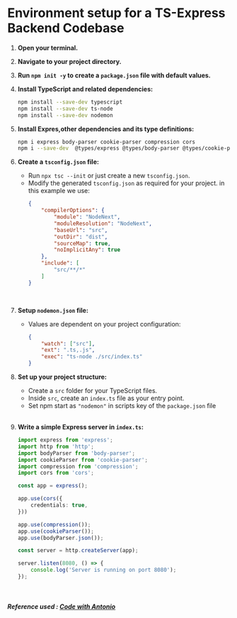 # Environment setup for a TS-Express Backend Codebase


1. **Open your terminal.**
2. **Navigate to your project directory.**
3. **Run `npm init -y` to create a `package.json` file with default values.**

4. **Install TypeScript and related dependencies:**
    ```bash
    npm install --save-dev typescript
    npm install --save-dev ts-node
    npm install --save-dev nodemon
    ```

5. **Install Expres,other dependencies and its type definitions:**
    ```bash
    npm i express body-parser cookie-parser compression cors
    npm i --save-dev  @types/express @types/body-parser @types/cookie-parser @types/compression @types/cors
    ```


6. **Create a `tsconfig.json` file:**
   - Run `npx tsc --init` or just create a new `tsconfig.json`.
   - Modify the generated `tsconfig.json` as required for your project.
        in this example we use:
        ```json
        {
            "compilerOptions": {
                "module": "NodeNext",
                "moduleResolution": "NodeNext",
                "baseUrl": "src",
                "outDir": "dist",
                "sourceMap": true,
                "noImplicitAny": true
            },
            "include": [
                "src/**/*"
            ]
        }
        ```
    <br>

7. **Setup `nodemon.json` file:**
    - Values are dependent on your project configuration:
        ```json
        {
            "watch": ["src"],
            "ext": ".ts,.js",
            "exec": "ts-node ./src/index.ts"
        }
        ```
8. **Set up your project structure:**
   - Create a `src` folder for your TypeScript files.
   - Inside `src`, create an `index.ts` file as your entry point.
   - Set npm start as `"nodemon"` in scripts key of the `package.json` file
    <br>
9. **Write a simple Express server in `index.ts`:**
    ```typescript
    import express from 'express';
    import http from 'http';
    import bodyParser from 'body-parser';
    import cookieParser from 'cookie-parser';
    import compression from 'compression';
    import cors from 'cors';

    const app = express();

    app.use(cors({
        credentials: true,
    }))

    app.use(compression());
    app.use(cookieParser());
    app.use(bodyParser.json());

    const server = http.createServer(app);

    server.listen(8080, () => {
        console.log('Server is running on port 8080');
    });
    ```
<br>

##### Reference used : [Code with Antonio](https://youtu.be/b8ZUb_Okxro)
